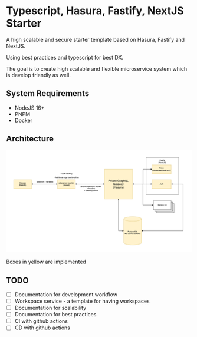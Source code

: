 # Typescript, Hasura, Fastify, NextJS Starter

A high scalable and secure starter template based on Hasura, Fastify and NextJS.

Using best practices and typescript for best DX.

The goal is to create high scalable and flexible microservice system which is develop friendly as well.

## System Requirements

- NodeJS 16+
- PNPM
- Docker

## Architecture

[<img height="auto" src="./assets/architecture.png">]()

Boxes in yellow are implemented

## TODO

- [ ] Documentation for development workflow
- [ ] Workspace service - a template for having workspaces
- [ ] Documentation for scalability
- [ ] Documentation for best practices
- [ ] CI with github actions
- [ ] CD with github actions
